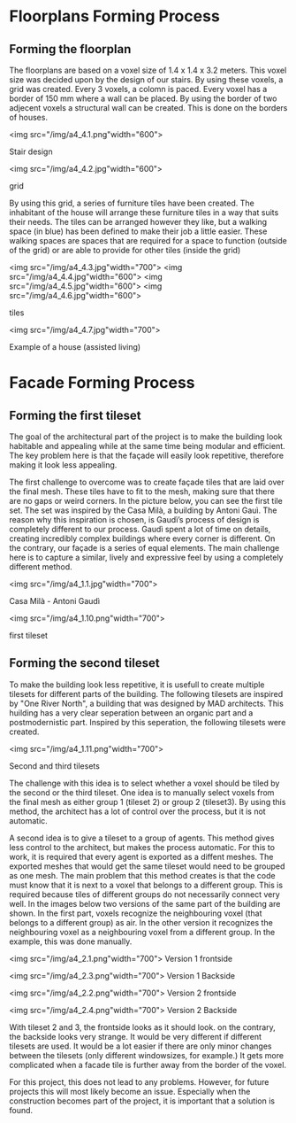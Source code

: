 <!-- # Forming process

| Title     | Forming (process): Form (product)                                                                                                                                                                                                                                                                                       |
| --------- | ----------------------------------------------------------------------------------------------------------------------------------------------------------------------------------------------------------------------------------------------------------------------------------------------------------------------- |
| Objective | Document the process and products and provide explanations to ensure reusability of materials.                                                                                                                                                                                                                          |
| Procedure | Finalize the plans and the forms of all functional units. Optionally, choose a way to alter the jaggedness of voxels in the final form by partially bringing in contrasting curvy shapes, for instance as a shell around the building, e.g. through smoothing, relaxation, iso-surfaces, or topological transformation. | -->

# Floorplans Forming Process
## Forming the floorplan 
The floorplans are based on a voxel size of 1.4 x 1.4 x 3.2 meters. This voxel size was decided upon by the design of our stairs. By using these voxels, a grid was created. Every 3 voxels, a colomn is paced. Every voxel has a border of 150 mm where a wall can be placed. By using the border of two adjecent voxels a structural wall can be created. This is done on the borders of houses.

<img src="/img/a4_4.1.png"width="600">

Stair design

<img src="/img/a4_4.2.jpg"width="600">

grid

By using this grid, a series of furniture tiles have been created. The inhabitant of the house will arrange these furniture tiles in a way that suits their needs. The tiles can be arranged however they like, but a walking space (in blue) has been defined to make their job a little easier. These walking spaces are spaces that are required for a space to function (outside of the grid) or are able to provide for other tiles (inside the grid)

<img src="/img/a4_4.3.jpg"width="700">
<img src="/img/a4_4.4.jpg"width="600">
<img src="/img/a4_4.5.jpg"width="600">
<img src="/img/a4_4.6.jpg"width="600">

tiles

<img src="/img/a4_4.7.jpg"width="700">

Example of a house (assisted living)

# Facade Forming Process

## Forming the first tileset

The goal of the architectural part of the project is to make the building look habitable and appealing while at the same time being modular and efficient. The key problem here is that the façade will easily look repetitive, therefore making it look less appealing.

The first challenge to overcome was to create façade tiles that are laid over the final mesh. These tiles have to fit to the mesh, making sure that there are no gaps or weird corners. In the picture below, you can see the first tile set. The set was inspired by the Casa Milà, a building by Antoni Gauì. The reason why this inspiration is chosen, is Gaudì’s process of design is completely different to our process. Gaudì spent a lot of time on details, creating incredibly complex buildings where every corner is different. On the contrary, our façade is a series of equal elements. The main challenge here is to capture a similar, lively and expressive feel by using a completely different method.

<img src="/img/a4_1.1.jpg"width="700">

Casa Milà - Antoni Gaudì

<img src="/img/a4_1.10.png"width="700">

first tileset

## Forming the second tileset

To make the building look less repetitive, it is usefull to create multiple tilesets for different parts of the building. The following tilesets are inspired by "One River North", a building that was designed by MAD architects. This huilding has a very clear seperation between an organic part and a postmodernistic part. Inspired by this seperation, the following tilesets were created.

<img src="/img/a4_1.11.png"width="700">

Second and third tilesets

The challenge with this idea is to select whether a voxel should be tiled by the second or the third tileset. One idea is to manually select voxels from the final mesh as either group 1 (tileset 2) or group 2 (tileset3). By using this method, the architect has a lot of control over the process, but it is not automatic.

A second idea is to give a tileset to a group of agents. This method gives less control to the architect, but makes the process automatic. For this to work, it is required that every agent is exported as a diffent meshes. The exported meshes that would get the same tileset would need to be grouped as one mesh. The main problem that this method creates is that the code must know that it is next to a voxel that belongs to a different group. This is required because tiles of different groups do not necessarily connect very well. In the images below two versions of the same part of the building are shown. In the first part, voxels recognize the neighbouring voxel (that belongs to a different group) as air. In the other version it recognizes the neighbouring voxel as a neighbouring voxel from a different group. In the example, this was done manually.

<img src="/img/a4_2.1.png"width="700">
Version 1 frontside

<img src="/img/a4_2.3.png"width="700">
Version 1 Backside

<img src="/img/a4_2.2.png"width="700">
Version 2 frontside

<img src="/img/a4_2.4.png"width="700">
Version 2 Backside

With tileset 2 and 3, the frontside looks as it should look. on the contrary, the backside looks very strange. It would be very different if different tilesets are used. It would be a lot easier if there are only minor changes between the tilesets (only different windowsizes, for example.) It gets more complicated when a facade tile is further away from the border of the voxel.

For this project, this does not lead to any problems. However, for future projects this will most likely become an issue. Especially when the construction becomes part of the project, it is important that a solution is found.